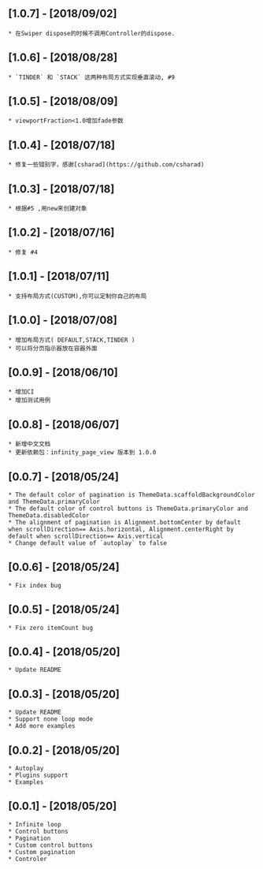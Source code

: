 ## [1.0.7] - [2018/09/02]
    * 在Swiper dispose的时候不调用Controller的dispose.

## [1.0.6] - [2018/08/28]
    * `TINDER` 和 `STACK` 这两种布局方式实现垂直滚动, #9

## [1.0.5] - [2018/08/09]
    * viewportFraction<1.0增加fade参数

## [1.0.4] - [2018/07/18]
    * 修复一些错别字，感谢[csharad](https://github.com/csharad)
   
## [1.0.3] - [2018/07/18]
    * 根据#5 ,用new来创建对象

## [1.0.2] - [2018/07/16]
    * 修复 #4

## [1.0.1] - [2018/07/11]
    * 支持布局方式(CUSTOM),你可以定制你自己的布局
    
## [1.0.0] - [2018/07/08]
    * 增加布局方式( DEFAULT,STACK,TINDER )
    * 可以将分页指示器放在容器外面

## [0.0.9] - [2018/06/10]
    * 增加CI
    * 增加测试用例

## [0.0.8] - [2018/06/07]
    * 新增中文文档
    * 更新依赖包：infinity_page_view 版本到 1.0.0

## [0.0.7] - [2018/05/24]
    * The default color of pagination is ThemeData.scaffoldBackgroundColor and ThemeData.primaryColor
    * The default color of control buttons is ThemeData.primaryColor and ThemeData.disabledColor
    * The alignment of pagination is Alignment.bottomCenter by default when scrollDirection== Axis.horizontal, Alignment.centerRight by default when scrollDirection== Axis.vertical
    * Change default value of `autoplay` to false

## [0.0.6] - [2018/05/24]
    * Fix index bug

## [0.0.5] - [2018/05/24]
    * Fix zero itemCount bug
    
## [0.0.4] - [2018/05/20]
    * Update README

## [0.0.3] - [2018/05/20]
    * Update README
    * Support none loop mode
    * Add more examples

## [0.0.2] - [2018/05/20]
    * Autoplay
    * Plugins support 
    * Examples

## [0.0.1] - [2018/05/20]
    * Infinite loop
    * Control buttons
    * Pagination
    * Custom control buttons
    * Custom pagination
    * Controler
